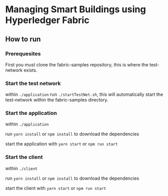 # Managing Smart Buildings using Hyperledger Fabric

## How to run

### Prerequesites

First you must clone the fabric-samples repository, this is where the test-network exists.

### Start the test network

within `./application` run `./startTestNet.sh`, this will automatically start the test-network within the fabric-samples directory.

### Start the application

within `./application`

run `yarn install` or `npm install` to download the dependencies

start the application with `yarn start` or `npm run start`

### Start the client

within `./client`

run `yarn install` or `npm install` to download the dependencies

start the client with `yarn start` or `npm run start`
